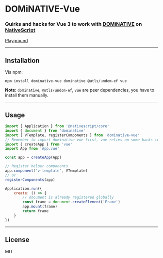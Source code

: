 # DOMiNATIVE-Vue

### **Quirks and hacks for Vue 3 to work with [DOMiNATIVE](https://github.com/SudoMaker/DOMiNATIVE) on [NativeScript](https://nativescript.org/)**

[Playground](https://stackblitz.com/edit/nativescript-dominative-vue-3?file=app/App.vue)

---

## Installation

Via npm:

```shell
npm install dominative-vue dominative @utls/undom-ef vue
```

**Note:** `dominative`, `@utls/undom-ef`, `vue` are peer dependencies, you have to install them manually.

---

## Usage

```js
import { Application } from '@nativescript/core'
import { document } from 'dominative'
import { VTemplate, registerComponents } from 'dominative-vue'
// Remember to import dominative-vue first, vue relies on some hacks to load
import { createApp } from 'vue'
import App from 'App.vue'

const app = createApp(App)

// Register helper components
app.component('v-template', VTemplate)
// or
registerComponents(app)

Application.run({
	create: () => {
		// document is already registered globally
		const frame = document.createElement('Frame')
		app.mount(frame)
		return frame
	}
})

```

---

## License

MIT